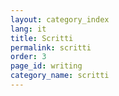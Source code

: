 ```yaml
---
layout: category_index
lang: it
title: Scritti
permalink: scritti
order: 3
page_id: writing
category_name: scritti
---
```


<!--

Set the front matter:
title = your page title and link name in the navigation
permalink = the url for the page, i.e. example.com/my-awesome-category
category_name = the name of the cateogry you want to use to group posts, you'll need to use the same name on post pages

Save this page in the _pages folder.
Use the same name for the filename as the permalink, i.e.

permalink: /my-awesome-category/
filename: my-awesome-category.liquid

-->
